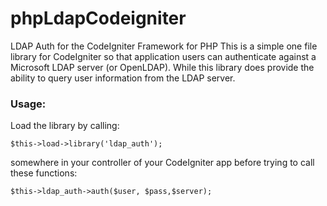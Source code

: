 # phpLdapCodeigniter

LDAP Auth for the CodeIgniter Framework for PHP This is a simple one file library for CodeIgniter so that application users can authenticate against a Microsoft LDAP server (or OpenLDAP). While this library does provide the ability to query user information from the LDAP server.

### Usage:
Load the library by calling:

```$this->load->library('ldap_auth');```

somewhere in your controller of your CodeIgniter app before trying to call these functions:

```$this->ldap_auth->auth($user, $pass,$server);```
